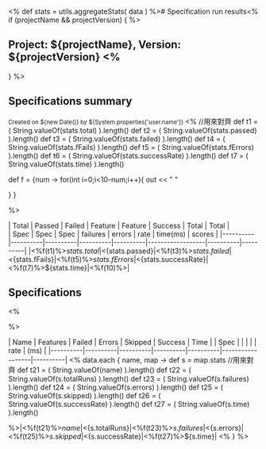 <% def stats = utils.aggregateStats( data )
 %># Specification run results<% if (projectName && projectVersion) {
 %>

## Project: ${projectName}, Version: ${projectVersion} <%
  }
 %>

## Specifications summary

<small>Created on ${new Date()} by ${System.properties['user.name']}</small>
<% 
//用來對齊
def t1 = ( String.valueOf(stats.total) ).length()
def t2 = ( String.valueOf(stats.passed) ).length()
def t3 = ( String.valueOf(stats.failed) ).length()
def t4 = ( String.valueOf(stats.fFails) ).length()
def t5 = ( String.valueOf(stats.fErrors) ).length()
def t6 = ( String.valueOf(stats.successRate) ).length()
def t7 = ( String.valueOf(stats.time) ).length()

def f = {num ->
   for(int i=0;i<10-num;i++){
   		out << " "		
   
   }
}

%>


|   Total  |  Passed  |  Failed  | Feature  |  Feature |  Success         | Total    |  Total   |                          
|   Spec   |   Spec   |   Spec   | failures |  errors  |  rate            | time(ms) |  scores  |
|----------|----------|----------|----------|----------|------------------|----------|----------|
|<%f(t1)%>${stats.total}|<%f(t2)%>${stats.passed}|<%f(t3)%>${stats.failed}|<%f(t4)%>${stats.fFails}|<%f(t5)%>${stats.fErrors}|<%f(t6)%>${stats.successRate}|<%f(t7)%>${stats.time}|<%f(10)%>|



## Specifications
<%  

%>

|   Name   | Features |  Failed  |  Errors  |  Skipped | Success          |   Time   |
|   Spec   |          |          |          |          |   rate           |   (ms)   |
|----------|----------|----------|----------|----------|------------------|----------|
<% data.each { name, map ->
      def s = map.stats
//用來對齊
def t21 = ( String.valueOf(name) ).length()
def t22 = ( String.valueOf(s.totalRuns) ).length()
def t23 = ( String.valueOf(s.failures) ).length()
def t24 = ( String.valueOf(s.errors) ).length()
def t25 = ( String.valueOf(s.skipped) ).length()
def t26 = ( String.valueOf(s.successRate) ).length()
def t27 = ( String.valueOf(s.time) ).length()
      
 %>|<%f(t21)%>$name|<%f(t22)%>${s.totalRuns}|<%f(t23)%>${s.failures}|<%f(t24)%>${s.errors}|<%f(t25)%>${s.skipped}|<%f(t26)%>${s.successRate}|<%f(t27)%>${s.time}|
<% }
 %>

